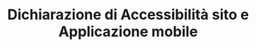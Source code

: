 ---
layout: page
title: Dichiarazione di Accessibilità sito e Applicazione mobile
description:
lang: it
ref: accessibilita-piattaforma
redirect_to: https://form.agid.gov.it/view/8cf8ca00-773d-11ef-b8bf-4f02c3f2bc4b
redirect_from:
  - /accessibilita-piattaforma/
---